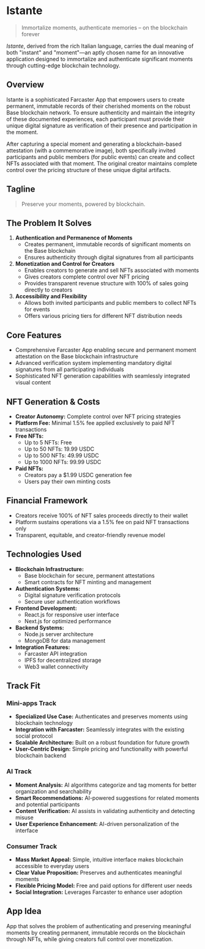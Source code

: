 # Istante

> Immortalize moments, authenticate memories – on the blockchain forever

_Istante_, derived from the rich Italian language, carries the dual meaning of both "instant" and "moment"—an aptly chosen name for an innovative application designed to immortalize and authenticate significant moments through cutting-edge blockchain technology.

## Overview

Istante is a sophisticated Farcaster App that empowers users to create permanent, immutable records of their cherished moments on the robust Base blockchain network. To ensure authenticity and maintain the integrity of these documented experiences, each participant must provide their unique digital signature as verification of their presence and participation in the moment.

After capturing a special moment and generating a blockchain-based attestation (with a commemorative image), both specifically invited participants and public members (for public events) can create and collect NFTs associated with that moment. The original creator maintains complete control over the pricing structure of these unique digital artifacts.

## Tagline

> Preserve your moments, powered by blockchain.

## The Problem It Solves

1. **Authentication and Permanence of Moments**
   - Creates permanent, immutable records of significant moments on the Base blockchain
   - Ensures authenticity through digital signatures from all participants
2. **Monetization and Control for Creators**
   - Enables creators to generate and sell NFTs associated with moments
   - Gives creators complete control over NFT pricing
   - Provides transparent revenue structure with 100% of sales going directly to creators
3. **Accessibility and Flexibility**
   - Allows both invited participants and public members to collect NFTs for events
   - Offers various pricing tiers for different NFT distribution needs

## Core Features

- Comprehensive Farcaster App enabling secure and permanent moment attestation on the Base blockchain infrastructure
- Advanced verification system implementing mandatory digital signatures from all participating individuals
- Sophisticated NFT generation capabilities with seamlessly integrated visual content

## NFT Generation & Costs

- **Creator Autonomy:** Complete control over NFT pricing strategies
- **Platform Fee:** Minimal 1.5% fee applied exclusively to paid NFT transactions
- **Free NFTs:**
  - Up to 5 NFTs: Free
  - Up to 50 NFTs: 19.99 USDC
  - Up to 500 NFTs: 49.99 USDC
  - Up to 1000 NFTs: 99.99 USDC
- **Paid NFTs:**
  - Creators pay a $1.99 USDC generation fee
  - Users pay their own minting costs

## Financial Framework

- Creators receive 100% of NFT sales proceeds directly to their wallet
- Platform sustains operations via a 1.5% fee on paid NFT transactions only
- Transparent, equitable, and creator-friendly revenue model

## Technologies Used

- **Blockchain Infrastructure:**
  - Base blockchain for secure, permanent attestations
  - Smart contracts for NFT minting and management
- **Authentication Systems:**
  - Digital signature verification protocols
  - Secure user authentication workflows
- **Frontend Development:**
  - React.js for responsive user interface
  - Next.js for optimized performance
- **Backend Systems:**
  - Node.js server architecture
  - MongoDB for data management
- **Integration Features:**
  - Farcaster API integration
  - IPFS for decentralized storage
  - Web3 wallet connectivity

## Track Fit

### Mini-apps Track
- **Specialized Use Case:** Authenticates and preserves moments using blockchain technology
- **Integration with Farcaster:** Seamlessly integrates with the existing social protocol
- **Scalable Architecture:** Built on a robust foundation for future growth
- **User-Centric Design:** Simple pricing and functionality with powerful blockchain backend

### AI Track
- **Moment Analysis:** AI algorithms categorize and tag moments for better organization and searchability
- **Smart Recommendations:** AI-powered suggestions for related moments and potential participants
- **Content Verification:** AI assists in validating authenticity and detecting misuse
- **User Experience Enhancement:** AI-driven personalization of the interface

### Consumer Track
- **Mass Market Appeal:** Simple, intuitive interface makes blockchain accessible to everyday users
- **Clear Value Proposition:** Preserves and authenticates meaningful moments
- **Flexible Pricing Model:** Free and paid options for different user needs
- **Social Integration:** Leverages Farcaster to enhance user adoption

## App Idea

App that solves the problem of authenticating and preserving meaningful moments by creating permanent, immutable records on the blockchain through NFTs, while giving creators full control over monetization.

